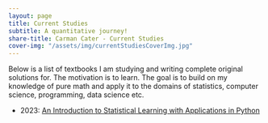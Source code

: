 ```yaml
---
layout: page
title: Current Studies
subtitle: A quantitative journey!
share-title: Carman Cater - Current Studies
cover-img: "/assets/img/currentStudiesCoverImg.jpg"
---
```


Below is a list of textbooks I am studying and writing complete original solutions for. The motivation is to learn. The goal is to build on my knowledge of pure math and apply it to the domains of statistics, computer science, programming, data science etc.

- 2023: [An Introduction to Statistical Learning with Applications in Python](ISLP.md)